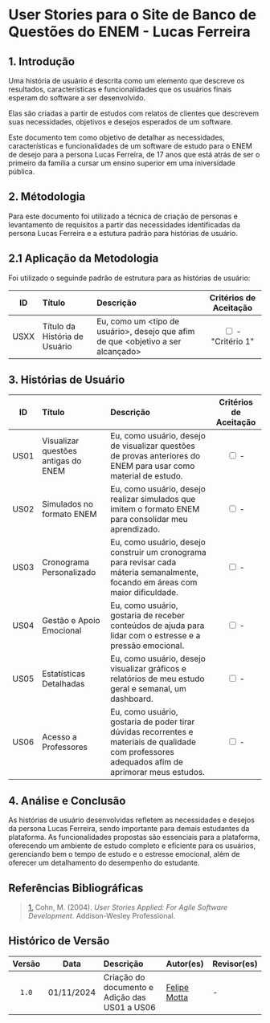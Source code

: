 # User Stories para o Site de Banco de Questões do ENEM - Lucas Ferreira

## 1. Introdução

<p>
Uma história de usuário é descrita como um elemento que descreve os resultados, características e funcionalidades que os usuários finais esperam do software a ser desenvolvido.
</p>
    
<p>
Elas são criadas a partir de estudos com relatos de clientes que descrevem suas necessidades, objetivos e desejos esperados de um software.
</p>

<p>
Este documento tem como objetivo de detalhar as necessidades, características e funcionalidades de um software de estudo para o ENEM de desejo para a persona Lucas Ferreira, de 17 anos que está atrás de ser o primeiro da família a cursar um ensino superior em uma iniversidade pública.
</p>

## 2. Métodologia

<p>
Para este documento foi utilizado a técnica de criação de personas e levantamento de requisitos a partir das necessidades identificadas da persona Lucas Ferreira e a estutura padrão para histórias de usuário.

## 2.1 Aplicação da Metodologia

<p>Foi utilizado o seguinde padrão de estrutura para as histórias de usuário:
</p>

| ID | Título | Descrição | Critérios de Aceitação |
|:---:|:---|:----------|:---:|
| USXX | Título da História de Usuário | Eu, como um <tipo de usuário>, desejo que <tarefas desejadas> afim de que <objetivo a ser alcançado> | <input type="checkbox" /> - "Critério 1" |

## 3. Histórias de Usuário

| ID | Título | Descrição | Critérios de Aceitação |
|:---:|:---|:----------|:---:|
| US01 | Visualizar questões antigas do ENEM | Eu, como usuário, desejo de visualizar questões de provas anteriores do ENEM para usar como material de estudo. | <input type="checkbox" /> - |
| US02 | Simulados no formato ENEM | Eu, como usuário, desejo realizar simulados que imitem o formato ENEM para consolidar meu aprendizado. | <input type="checkbox" /> - |
| US03 | Cronograma Personalizado | Eu, como usuário, desejo construir um cronograma para revisar cada máteria semanalmente, focando em áreas com maior dificuldade. | <input type="checkbox" /> - |
| US04 | Gestão e Apoio Emocional | Eu, como usuário, gostaria de receber conteúdos de ajuda para lidar com o estresse e a pressão emocional. | <input type="checkbox" /> - |
| US05 | Estatísticas Detalhadas | Eu, como usuário, desejo visualizar gráficos e relatórios de meu estudo geral e semanal, um dashboard. | <input type="checkbox" /> - |
| US06 | Acesso a Professores | Eu, como usuário, gostaria de poder tirar dúvidas recorrentes e materiais de qualidade com professores adequados afim de aprimorar meus estudos. | <input type="checkbox" /> - |

## 4. Análise e Conclusão

<p>
As histórias de usuário desenvolvidas refletem as necessidades e desejos da persona Lucas Ferreira, sendo importante para demais estudantes da plataforma. As funcionalidades propostas são essenciais para a plataforma, oferecendo um ambiente de estudo completo e eficiente para os usuários, gerenciando bem o tempo de estudo e o estresse emocional, além de oferecer um detalhamento do desempenho do estudante.
</p>

## Referências Bibliográficas

> <a id="REF1" href="https://athena.ecs.csus.edu/~buckley/CSc191/User-Stories-Applied-Mike-Cohn.pdf">1.</a> Cohn, M. (2004). _User Stories Applied: For Agile Software Development_. Addison-Wesley Professional.

## Histórico de Versão

| Versão | Data | Descrição | Autor(es) | Revisor(es) |
|:---:|:---:|:---|:---|:---|
| `1.0` | 01/11/2024 | Criação do documento e Adição das US01 a US06 | [Felipe Motta](https://github.com/M0tt1nh4) | - |